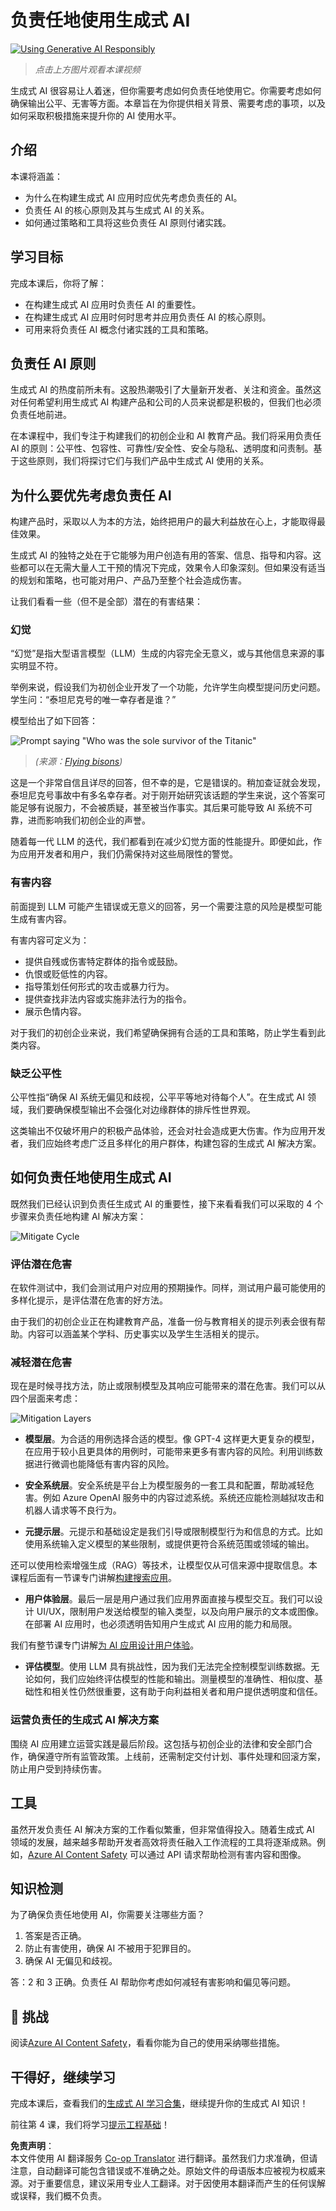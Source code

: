 <!--
CO_OP_TRANSLATOR_METADATA:
{
  "original_hash": "7f8f4c11f8c1cb6e1794442dead414ea",
  "translation_date": "2025-07-09T08:48:37+00:00",
  "source_file": "03-using-generative-ai-responsibly/README.md",
  "language_code": "zh"
}
-->
# 负责任地使用生成式 AI

[![Using Generative AI Responsibly](../../../translated_images/03-lesson-banner.1ed56067a452d97709d51f6cc8b6953918b2287132f4909ade2008c936cd4af9.zh.png)](https://aka.ms/gen-ai-lesson3-gh?WT.mc_id=academic-105485-koreyst)

> _点击上方图片观看本课视频_

生成式 AI 很容易让人着迷，但你需要考虑如何负责任地使用它。你需要考虑如何确保输出公平、无害等方面。本章旨在为你提供相关背景、需要考虑的事项，以及如何采取积极措施来提升你的 AI 使用水平。

## 介绍

本课将涵盖：

- 为什么在构建生成式 AI 应用时应优先考虑负责任的 AI。
- 负责任 AI 的核心原则及其与生成式 AI 的关系。
- 如何通过策略和工具将这些负责任 AI 原则付诸实践。

## 学习目标

完成本课后，你将了解：

- 在构建生成式 AI 应用时负责任 AI 的重要性。
- 在构建生成式 AI 应用时何时思考并应用负责任 AI 的核心原则。
- 可用来将负责任 AI 概念付诸实践的工具和策略。

## 负责任 AI 原则

生成式 AI 的热度前所未有。这股热潮吸引了大量新开发者、关注和资金。虽然这对任何希望利用生成式 AI 构建产品和公司的人员来说都是积极的，但我们也必须负责任地前进。

在本课程中，我们专注于构建我们的初创企业和 AI 教育产品。我们将采用负责任 AI 的原则：公平性、包容性、可靠性/安全性、安全与隐私、透明度和问责制。基于这些原则，我们将探讨它们与我们产品中生成式 AI 使用的关系。

## 为什么要优先考虑负责任 AI

构建产品时，采取以人为本的方法，始终把用户的最大利益放在心上，才能取得最佳效果。

生成式 AI 的独特之处在于它能够为用户创造有用的答案、信息、指导和内容。这些都可以在无需大量人工干预的情况下完成，效果令人印象深刻。但如果没有适当的规划和策略，也可能对用户、产品乃至整个社会造成伤害。

让我们看看一些（但不是全部）潜在的有害结果：

### 幻觉

“幻觉”是指大型语言模型（LLM）生成的内容完全无意义，或与其他信息来源的事实明显不符。

举例来说，假设我们为初创企业开发了一个功能，允许学生向模型提问历史问题。学生问：“泰坦尼克号的唯一幸存者是谁？”

模型给出了如下回答：

![Prompt saying "Who was the sole survivor of the Titanic"](../../../03-using-generative-ai-responsibly/images/ChatGPT-titanic-survivor-prompt.webp)

> _(来源：[Flying bisons](https://flyingbisons.com?WT.mc_id=academic-105485-koreyst))_

这是一个非常自信且详尽的回答，但不幸的是，它是错误的。稍加查证就会发现，泰坦尼克号事故中有多名幸存者。对于刚开始研究该话题的学生来说，这个答案可能足够有说服力，不会被质疑，甚至被当作事实。其后果可能导致 AI 系统不可靠，进而影响我们初创企业的声誉。

随着每一代 LLM 的迭代，我们都看到在减少幻觉方面的性能提升。即便如此，作为应用开发者和用户，我们仍需保持对这些局限性的警觉。

### 有害内容

前面提到 LLM 可能产生错误或无意义的回答，另一个需要注意的风险是模型可能生成有害内容。

有害内容可定义为：

- 提供自残或伤害特定群体的指令或鼓励。
- 仇恨或贬低性的内容。
- 指导策划任何形式的攻击或暴力行为。
- 提供查找非法内容或实施非法行为的指令。
- 展示色情内容。

对于我们的初创企业来说，我们希望确保拥有合适的工具和策略，防止学生看到此类内容。

### 缺乏公平性

公平性指“确保 AI 系统无偏见和歧视，公平平等地对待每个人”。在生成式 AI 领域，我们要确保模型输出不会强化对边缘群体的排斥性世界观。

这类输出不仅破坏用户的积极产品体验，还会对社会造成更大伤害。作为应用开发者，我们应始终考虑广泛且多样化的用户群体，构建包容的生成式 AI 解决方案。

## 如何负责任地使用生成式 AI

既然我们已经认识到负责任生成式 AI 的重要性，接下来看看我们可以采取的 4 个步骤来负责任地构建 AI 解决方案：

![Mitigate Cycle](../../../translated_images/mitigate-cycle.babcd5a5658e1775d5f2cb47f2ff305cca090400a72d98d0f9e57e9db5637c72.zh.png)

### 评估潜在危害

在软件测试中，我们会测试用户对应用的预期操作。同样，测试用户最可能使用的多样化提示，是评估潜在危害的好方法。

由于我们的初创企业正在构建教育产品，准备一份与教育相关的提示列表会很有帮助。内容可以涵盖某个学科、历史事实以及学生生活相关的提示。

### 减轻潜在危害

现在是时候寻找方法，防止或限制模型及其响应可能带来的潜在危害。我们可以从四个层面来考虑：

![Mitigation Layers](../../../translated_images/mitigation-layers.377215120b9a1159a8c3982c6bbcf41b6adf8c8fa04ce35cbaeeb13b4979cdfc.zh.png)

- **模型层**。为合适的用例选择合适的模型。像 GPT-4 这样更大更复杂的模型，在应用于较小且更具体的用例时，可能带来更多有害内容的风险。利用训练数据进行微调也能降低有害内容的风险。

- **安全系统层**。安全系统是平台上为模型服务的一套工具和配置，帮助减轻危害。例如 Azure OpenAI 服务中的内容过滤系统。系统还应能检测越狱攻击和机器人请求等不良行为。

- **元提示层**。元提示和基础设定是我们引导或限制模型行为和信息的方式。比如使用系统输入定义模型的某些限制，或提供更符合系统范围或领域的输出。

还可以使用检索增强生成（RAG）等技术，让模型仅从可信来源中提取信息。本课程后面有一节课专门讲解[构建搜索应用](../08-building-search-applications/README.md?WT.mc_id=academic-105485-koreyst)。

- **用户体验层**。最后一层是用户通过我们应用界面直接与模型交互。我们可以设计 UI/UX，限制用户发送给模型的输入类型，以及向用户展示的文本或图像。在部署 AI 应用时，也必须透明告知用户生成式 AI 应用的能力和局限。

我们有整节课专门讲解[为 AI 应用设计用户体验](../12-designing-ux-for-ai-applications/README.md?WT.mc_id=academic-105485-koreyst)。

- **评估模型**。使用 LLM 具有挑战性，因为我们无法完全控制模型训练数据。无论如何，我们应始终评估模型的性能和输出。测量模型的准确性、相似度、基础性和相关性仍然很重要，这有助于向利益相关者和用户提供透明度和信任。

### 运营负责任的生成式 AI 解决方案

围绕 AI 应用建立运营实践是最后阶段。这包括与初创企业的法律和安全部门合作，确保遵守所有监管政策。上线前，还需制定交付计划、事件处理和回滚方案，防止用户受到持续伤害。

## 工具

虽然开发负责任 AI 解决方案的工作看似繁重，但非常值得投入。随着生成式 AI 领域的发展，越来越多帮助开发者高效将责任融入工作流程的工具将逐渐成熟。例如，[Azure AI Content Safety](https://learn.microsoft.com/azure/ai-services/content-safety/overview?WT.mc_id=academic-105485-koreyst) 可以通过 API 请求帮助检测有害内容和图像。

## 知识检测

为了确保负责任地使用 AI，你需要关注哪些方面？

1. 答案是否正确。
1. 防止有害使用，确保 AI 不被用于犯罪目的。
1. 确保 AI 无偏见和歧视。

答：2 和 3 正确。负责任 AI 帮助你考虑如何减轻有害影响和偏见等问题。

## 🚀 挑战

阅读[Azure AI Content Safety](https://learn.microsoft.com/azure/ai-services/content-safety/overview?WT.mc_id=academic-105485-koreyst)，看看你能为自己的使用采纳哪些措施。

## 干得好，继续学习

完成本课后，查看我们的[生成式 AI 学习合集](https://aka.ms/genai-collection?WT.mc_id=academic-105485-koreyst)，继续提升你的生成式 AI 知识！

前往第 4 课，我们将学习[提示工程基础](../04-prompt-engineering-fundamentals/README.md?WT.mc_id=academic-105485-koreyst)！

**免责声明**：  
本文件使用 AI 翻译服务 [Co-op Translator](https://github.com/Azure/co-op-translator) 进行翻译。虽然我们力求准确，但请注意，自动翻译可能包含错误或不准确之处。原始文件的母语版本应被视为权威来源。对于重要信息，建议采用专业人工翻译。对于因使用本翻译而产生的任何误解或误释，我们概不负责。